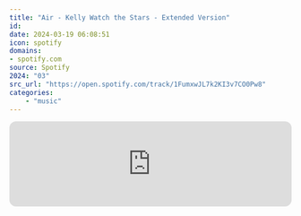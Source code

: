```yaml
---
title: "Air - Kelly Watch the Stars - Extended Version"
id: 
date: 2024-03-19 06:08:51
icon: spotify
domains:
- spotify.com
source: Spotify
2024: "03"
src_url: "https://open.spotify.com/track/1FumxwJL7k2KI3v7CO0Pw8"
categories:
    - "music"
---
```

<iframe style="border-radius: 12px" width="100%" height="152" title="Spotify Embed: Kelly Watch the Stars - Extended Version" frameborder="0" allowfullscreen allow="autoplay; clipboard-write; encrypted-media; fullscreen; picture-in-picture" loading="lazy" src="https://open.spotify.com/embed/track/1FumxwJL7k2KI3v7CO0Pw8?utm_source=oembed"></iframe>

